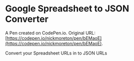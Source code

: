 # Google Spreadsheet to JSON Converter

A Pen created on CodePen.io. Original URL: [https://codepen.io/nickmoreton/pen/bEMaoE](https://codepen.io/nickmoreton/pen/bEMaoE).

Convert your Spreadsheet URLs in to JSON URLs
